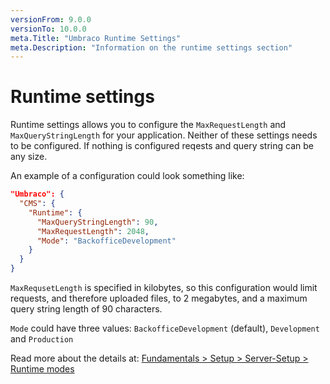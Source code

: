 ```yaml
---
versionFrom: 9.0.0
versionTo: 10.0.0
meta.Title: "Umbraco Runtime Settings"
meta.Description: "Information on the runtime settings section"
---
```


# Runtime settings

Runtime settings allows you to configure the `MaxRequestLength` and `MaxQueryStringLength` for your application. Neither of these settings needs to be configured. If nothing is configured reqests and query string can be any size.

An example of a configuration could look something like:

```json
"Umbraco": {
  "CMS": {
    "Runtime": {
      "MaxQueryStringLength": 90,
      "MaxRequestLength": 2048,
      "Mode": "BackofficeDevelopment"
    }
  }
}
```

`MaxRequsetLength` is specified in kilobytes, so this configuration would limit requests, and therefore uploaded files, to 2 megabytes, and a maximum query string length of 90 characters.

`Mode` could have three values: `BackofficeDevelopment` (default), `Development` and `Production`

Read more about the details at: [Fundamentals > Setup > Server-Setup > Runtime modes](/documentation/Fundamentals/Setup/Server-Setup/runtime-modes)
